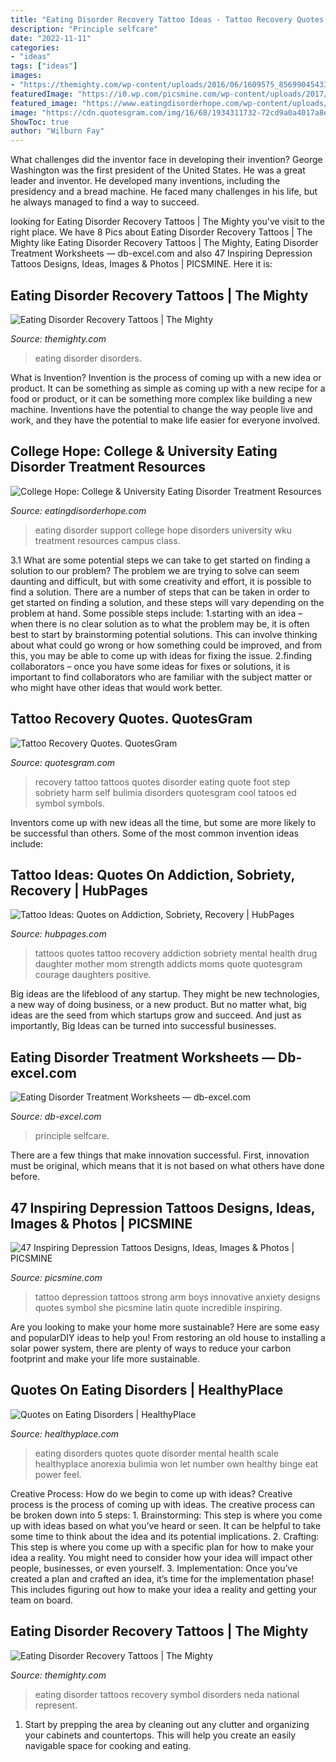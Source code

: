 ```yaml
---
title: "Eating Disorder Recovery Tattoo Ideas - Tattoo Recovery Quotes. Quotesgram"
description: "Principle selfcare"
date: "2022-11-11"
categories:
- "ideas"
tags: ["ideas"]
images:
- "https://themighty.com/wp-content/uploads/2016/06/1609575_856990454334826_2266770714453454504_n-570x750.jpg"
featuredImage: "https://i0.wp.com/picsmine.com/wp-content/uploads/2017/02/innovative-Depression-Tattoo-For-ARm-For-Boys.jpg?resize=736%2C981"
featured_image: "https://www.eatingdisorderhope.com/wp-content/uploads/2012/06/EatingForMe-232x300.png"
image: "https://cdn.quotesgram.com/img/16/68/1934311732-72cd9a0a4017a8e947b7c18ecf9f30f2.jpg"
ShowToc: true
author: "Wilburn Fay"
---
```



What challenges did the inventor face in developing their invention?
George Washington was the first president of the United States. He was a great leader and inventor. He developed many inventions, including the presidency and a bread machine. He faced many challenges in his life, but he always managed to find a way to succeed.

	

		
looking for Eating Disorder Recovery Tattoos | The Mighty you've visit to the right place. We have 8 Pics about Eating Disorder Recovery Tattoos | The Mighty like Eating Disorder Recovery Tattoos | The Mighty, Eating Disorder Treatment Worksheets — db-excel.com and also 47 Inspiring Depression Tattoos Designs, Ideas, Images &amp; Photos | PICSMINE. Here it is:
		
    
## Eating Disorder Recovery Tattoos | The Mighty

<img loading=lazy src="https://themighty.com/wp-content/uploads/2016/06/1609575_856990454334826_2266770714453454504_n-570x750.jpg" onerror="this.onerror=null;this.src='https://tse1.mm.bing.net/th?id=OIP.EVfnpT0L7i8CcLBBIHVYswHaJv&amp;pid=15.1';" alt="Eating Disorder Recovery Tattoos | The Mighty">

_Source: themighty.com_

>eating disorder disorders. 

	

What is Invention?
Invention is the process of coming up with a new idea or product. It can be something as simple as coming up with a new recipe for a food or product, or it can be something more complex like building a new machine. Inventions have the potential to change the way people live and work, and they have the potential to make life easier for everyone involved.

    
## College Hope: College &amp; University Eating Disorder Treatment Resources

<img loading=lazy src="https://www.eatingdisorderhope.com/wp-content/uploads/2012/06/EatingForMe-232x300.png" onerror="this.onerror=null;this.src='https://tse1.mm.bing.net/th?id=OIP.mXqH6NxlKh34CSpWOeHJowAAAA&amp;pid=15.1';" alt="College Hope: College &amp; University Eating Disorder Treatment Resources">

_Source: eatingdisorderhope.com_

>eating disorder support college hope disorders university wku treatment resources campus class. 

	

3.1 What are some potential steps we can take to get started on finding a solution to our problem?
The problem we are trying to solve can seem daunting and difficult, but with some creativity and effort, it is possible to find a solution. There are a number of steps that can be taken in order to get started on finding a solution, and these steps will vary depending on the problem at hand. Some possible steps include: 
1.starting with an idea – when there is no clear solution as to what the problem may be, it is often best to start by brainstorming potential solutions. This can involve thinking about what could go wrong or how something could be improved, and from this, you may be able to come up with ideas for fixing the issue. 
2.finding collaborators – once you have some ideas for fixes or solutions, it is important to find collaborators who are familiar with the subject matter or who might have other ideas that would work better.

    
## Tattoo Recovery Quotes. QuotesGram

<img loading=lazy src="https://cdn.quotesgram.com/img/16/68/1934311732-72cd9a0a4017a8e947b7c18ecf9f30f2.jpg" onerror="this.onerror=null;this.src='https://tse2.mm.bing.net/th?id=OIP.Zix0EZUq2ZTAtRnW6fsSBgHaJ4&amp;pid=15.1';" alt="Tattoo Recovery Quotes. QuotesGram">

_Source: quotesgram.com_

>recovery tattoo tattoos quotes disorder eating quote foot step sobriety harm self bulimia disorders quotesgram cool tatoos ed symbol symbols. 

	

Inventors come up with new ideas all the time, but some are more likely to be successful than others. Some of the most common invention ideas include:

    
## Tattoo Ideas: Quotes On Addiction, Sobriety, Recovery | HubPages

<img loading=lazy src="https://usercontent2.hubstatic.com/5301805_f496.jpg" onerror="this.onerror=null;this.src='https://tse1.mm.bing.net/th?id=OIP.5uABGbTvATXU0bgZAyFscgHaLD&amp;pid=15.1';" alt="Tattoo Ideas: Quotes on Addiction, Sobriety, Recovery | HubPages">

_Source: hubpages.com_

>tattoos quotes tattoo recovery addiction sobriety mental health drug daughter mother mom strength addicts moms quote quotesgram courage daughters positive. 

	

Big ideas are the lifeblood of any startup. They might be new technologies, a new way of doing business, or a new product. But no matter what, big ideas are the seed from which startups grow and succeed. And just as importantly, Big Ideas can be turned into successful businesses.

    
## Eating Disorder Treatment Worksheets — Db-excel.com

<img loading=lazy src="https://db-excel.com/wp-content/uploads/2019/09/selfcare-for-eating-disorders-recovery-dr-dorie.jpg" onerror="this.onerror=null;this.src='https://tse1.mm.bing.net/th?id=OIP.sqtCLKyWyHt6G77_N3TttAHaJl&amp;pid=15.1';" alt="Eating Disorder Treatment Worksheets — db-excel.com">

_Source: db-excel.com_

>principle selfcare. 

	

There are a few things that make innovation successful. First, innovation must be original, which means that it is not based on what others have done before.

    
## 47 Inspiring Depression Tattoos Designs, Ideas, Images &amp; Photos | PICSMINE

<img loading=lazy src="https://i0.wp.com/picsmine.com/wp-content/uploads/2017/02/innovative-Depression-Tattoo-For-ARm-For-Boys.jpg?resize=736%2C981" onerror="this.onerror=null;this.src='https://tse4.mm.bing.net/th?id=OIP.pz5QBr-dDLFqcHiCOt28JgHaJ3&amp;pid=15.1';" alt="47 Inspiring Depression Tattoos Designs, Ideas, Images &amp; Photos | PICSMINE">

_Source: picsmine.com_

>tattoo depression tattoos strong arm boys innovative anxiety designs quotes symbol she picsmine latin quote incredible inspiring. 

	

Are you looking to make your home more sustainable? Here are some easy and popularDIY ideas to help you! From restoring an old house to installing a solar power system, there are plenty of ways to reduce your carbon footprint and make your life more sustainable.

    
## Quotes On Eating Disorders | HealthyPlace

<img loading=lazy src="https://www.healthyplace.com/sites/default/files/2020-04/eating-disorder-quote-3.jpg" onerror="this.onerror=null;this.src='https://tse1.mm.bing.net/th?id=OIP.15xAEXWygv1QmwP1f0saCwHaJ_&amp;pid=15.1';" alt="Quotes on Eating Disorders | HealthyPlace">

_Source: healthyplace.com_

>eating disorders quotes quote disorder mental health scale healthyplace anorexia bulimia won let number own healthy binge eat power feel. 

	

Creative Process: How do we begin to come up with ideas?
Creative process is the process of coming up with ideas. The creative process can be broken down into 5 steps: 1. Brainstorming: This step is where you come up with ideas based on what you’ve heard or seen. It can be helpful to take some time to think about the idea and its potential implications. 2. Crafting: This step is where you come up with a specific plan for how to make your idea a reality. You might need to consider how your idea will impact other people, businesses, or even yourself. 3. Implementation: Once you’ve created a plan and crafted an idea, it’s time for the implementation phase! This includes figuring out how to make your idea a reality and getting your team on board. 
    
## Eating Disorder Recovery Tattoos | The Mighty

<img loading=lazy src="https://themighty.com/wp-content/uploads/2016/06/10389059_853201508047054_9082863629096793730_n.jpg" onerror="this.onerror=null;this.src='https://tse1.mm.bing.net/th?id=OIP.a3D4G_mhBSvSqzGWujCLEAHaHa&amp;pid=15.1';" alt="Eating Disorder Recovery Tattoos | The Mighty">

_Source: themighty.com_

>eating disorder tattoos recovery symbol disorders neda national represent. 

	

1. Start by prepping the area by cleaning out any clutter and organizing your cabinets and countertops. This will help you create an easily navigable space for cooking and eating.


